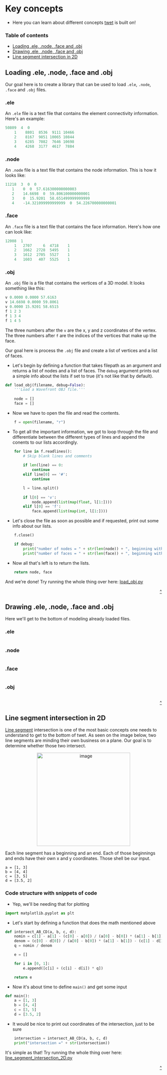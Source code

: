 # Key concepts

+ Here you can learn about different concepts <a href="https://github.com/scraptechguy/twet">twet</a> is built on! 

### Table of contents

+ <a href="https://github.com/scraptechguy/twet/blob/main/docs/CONCEPTS.md#loading-ele-node-face-and-obj">Loading .ele, .node, .face and .obj</a>
+ <a href="https://github.com/scraptechguy/twet/blob/main/docs/CONCEPTS.md#drawing-ele-node-face-and-obj">Drawing .ele, .node, .face and .obj</a>
+ <a href="https://github.com/scraptechguy/twet/blob/main/docs/CONCEPTS.md#line-segment-intersection-in-2d">Line segment intersection in 2D</a>


## Loading .ele, .node, .face and .obj

Our goal here is to create a library that can be used to load `.ele`, `.node`, `.face` and `.obj` files.

### .ele

An `.ele` file is a text file that contains the element connectivity information. Here's an example:

```py
50809  4  0
    1    8801  8536  9111 10466
    2    8167  9851 10065 10844
    3    6285  7082  7646 10698
    4    4268  3177  4617  7884
```

### .node

An `.node` file is a text file that contains the node information. This is how it looks like:

```py
11218  3  0  0
   1    0  0  57.616300000000003
   2    14.6698  0  59.806100000000001
   3    0  15.9201  58.651499999999999
   4    -14.321099999999999  0  54.226700000000001
```

### .face

An `.face` file is a text file that contains the face information. Here's how one can look like:

```py
12008  1
    1   2707     6  4718    1
    2   1662  2728  5495    1
    3   1612  2705  5527    1
    4   1603   407  5525    1
```

### .obj

An `.obj` file is a file that contains the vertices of a 3D model. It looks something like this:

```py
v 0.0000 0.0000 57.6163
v 14.6698 0.0000 59.8061
v 0.0000 15.9201 58.6515
f 1 2 3
f 1 3 4
f 1 4 5
```

The three numbers after the `v` are the x, y and z coordinates of the vertex. The three numbers after `f` are the indices of the vertices that make up the face.

Our goal here is process the `.obj` file and create a list of vertices and a list of faces.

+ Let's begin by defining a function that takes filepath as an argument and returns a list of nodes and a list of faces. The `debug` argument prints out a simple info about the lists if set to true (it's not like that by default).

```py
def load_obj(filename, debug=False):
    '''Load a Wavefront OBJ file.''' 
    
    node = []
    face = []
```

+ Now we have to open the file and read the contents. 

```py
    f = open(filename, "r")
```

+ To get all the important information, we got to loop through the file and differentiate between the different types of lines and append the conents to our lists accordingly. 

```py
    for line in f.readlines():
        # Skip blank lines and comments
          
        if len(line) == 0:
            continue
        elif line[0] == '#': 
            continue

        l = line.split()
        
        if l[0] == 'v':
            node.append(list(map(float, l[1:])))
        elif l[0] == 'f':
            face.append(list(map(int, l[1:])))
```

+ Let's close the file as soon as possible and if requested, print out some info about our lists. 

```py
    f.close()

    if debug:
        print("number of nodes = " + str(len(node)) + ", beginning with node " + str(node[0]))
        print("number of faces = " + str(len(face)) + ", beginning with face " + str(face[0]))
```

+ Now all that's left is to return the lists. 

```py
    return node, face
```

And we're done! Try running the whole thing over here: <a href="https://github.com/scraptechguy/twet/blob/main/docs/segments/load_obj.py">load_obj.py</a>

<div align="right">
  <a href="https://github.com/scraptechguy/twet/blob/main/docs/CONCEPTS.md#key-concepts">^</a>
</div>


## Drawing .ele, .node, .face and .obj

Here we'll get to the bottom of modeling already loaded files.  

### .ele

```
```

### .node

```
```

### .face

```
```

### .obj

```
```

<div align="right">
  <a href="https://github.com/scraptechguy/twet/blob/main/docs/CONCEPTS.md#key-concepts">^</a>
</div>


## Line segment intersection in 2D

<a href="https://en.wikipedia.org/wiki/Line_segment">Line segment</a> intersection is one of the most basic concepts one needs to understand to get to the bottom of twet. As seen on the image below, two line segments are minding their own business on a plane. Our goal is to determine whether those two intersect.

<div align="center">
  <img width="300" alt="image" src="https://user-images.githubusercontent.com/75474651/178101946-bd99bafb-f2fb-4b4f-bf65-a41fe574ae0f.png">
</div>

Each line segment has a beginning and an end. Each of those beginnings and ends have their own x and y coordinates. Those shell be our input. 

```
a = [1, 3]
b = [4, 4]
c = [3, 5]
d = [3.5, 2]
```


### Code structure with snippets of code

+ Yep, we'll be needing that for plotting

```py
import matplotlib.pyplot as plt
```

+ Let's start by defining a function that does the math mentioned above

```py
def intersect_AB_CD(a, b, c, d): 
    nomin = c[1] - a[1] - (c[0] - a[0]) / (a[0] - b[0]) * (a[1] - b[1])
    denom = (c[0] - d[0]) / (a[0] - b[0]) * (a[1] - b[1]) - (c[1] - d[1])
    q = nomin / denom

    e = []

    for i in [0, 1]:
        e.append([c[i] + (c[i] - d[i]) * q])

    return e
```

+ Now it's about time to define `main()` and get some input

```py
def main():
    a = [1, 3]
    b = [4, 4]
    c = [3, 5]
    d = [3.5, 2]
```

+ It would be nice to print out coordinates of the intersection, just to be sure

```py
    intersection = intersect_AB_CD(a, b, c, d)
    print("intersection =" + str(intersection))
```

It's simple as that! Try running the whole thing over here: <a href="https://github.com/scraptechguy/twet/blob/main/docs/segments/line_segment_intersection_2D.py">line_segment_intersection_2D.py</a>

<div align="right">
  <a href="https://github.com/scraptechguy/twet/blob/main/docs/CONCEPTS.md#key-concepts">^</a>
</div>
